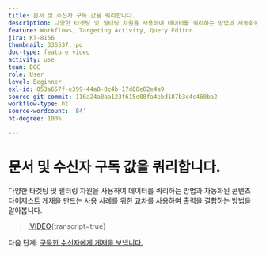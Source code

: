 ```yaml
---
title: 문서 및 수신자 구독 값을 쿼리합니다.
description: 다양한 타겟팅 및 필터링 차원을 사용하여 데이터를 쿼리하는 방법과 자동화된 콘텐츠 다이제스트 게재을 만드는 사용 사례를 위한 교차를 사용하여 출력을 결합하는 방법을 알아봅니다.
feature: Workflows, Targeting Activity, Query Editor
jira: KT-8166
thumbnail: 336537.jpg
doc-type: feature video
activity: use
team: DOC
role: User
level: Beginner
exl-id: 053a657f-e399-44a8-8c4b-17d08e82e4a9
source-git-commit: 116a24a8aa123f615e08fa4ebd187b3c4c460ba2
workflow-type: ht
source-wordcount: '84'
ht-degree: 100%

---
```


# 문서 및 수신자 구독 값을 쿼리합니다.

다양한 타겟팅 및 필터링 차원을 사용하여 데이터를 쿼리하는 방법과 자동화된 콘텐츠 다이제스트 게재을 만드는 사용 사례를 위한 교차를 사용하여 출력을 결합하는 방법을 알아봅니다.

>[!VIDEO](https://video.tv.adobe.com/v/336537?quality=12&learn=on){transcript=true}

다음 단계: [구독한 수신자에게 게재를 보냅니다.](/help/tutorial-use-soap-apis/send-delivery-to-subscribed-recipients.md)
